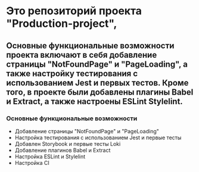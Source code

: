 # Это репозиторий проекта "Production-project",

## Основные функциональные возможности проекта включают в себя добавление страницы "NotFoundPage" и "PageLoading", а также настройку тестирования с использованием Jest и первых тестов. Кроме того, в проекте были добавлены плагины Babel и Extract, а также настроены ESLint Stylelint.

### Основные функциональные возможности

- Добавление страницы "NotFoundPage" и "PageLoading"
- Настройка тестирования с использованием Jest и первые тесты
- Добавлен Storybook и первые тесты Loki
- Добавление плагинов Babel и Extract
- Настройка ESLint и Stylelint
- Настройка CI
